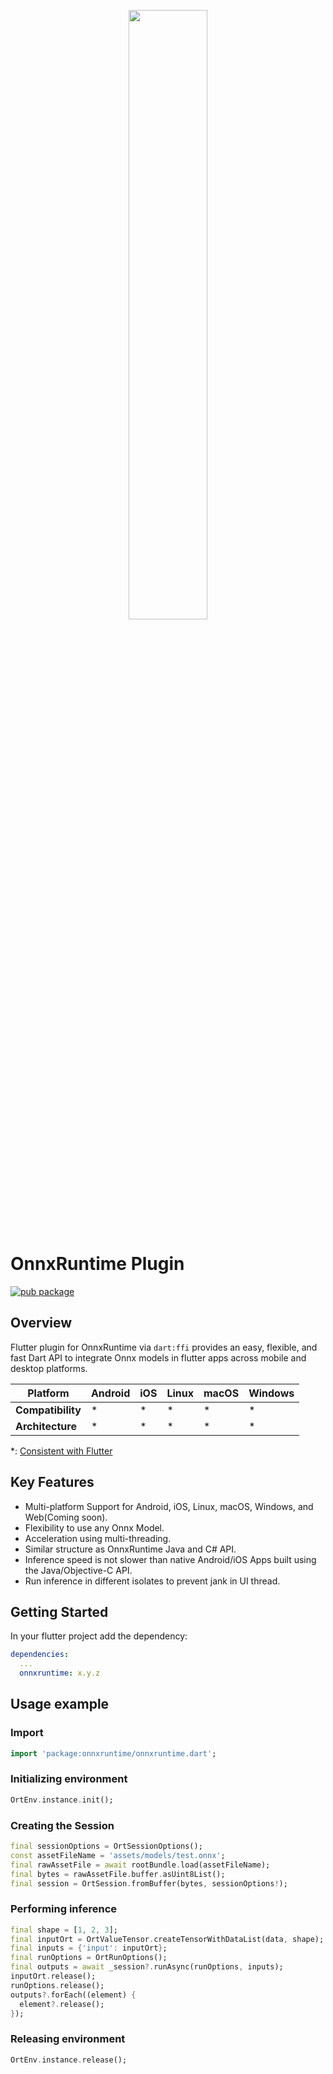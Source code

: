 <p align="center"><img width="50%" src="https://github.com/microsoft/onnxruntime/raw/main/docs/images/ONNX_Runtime_logo_dark.png" /></p>

# OnnxRuntime Plugin
[![pub package](https://img.shields.io/pub/v/onnxruntime.svg)](https://pub.dev/packages/onnxruntime)

## Overview

Flutter plugin for OnnxRuntime via `dart:ffi` provides an easy, flexible, and fast Dart API to integrate Onnx models in flutter apps across mobile and desktop platforms.

| **Platform**      | Android | iOS | Linux | macOS | Windows |
|-------------------|---------|-----|-------|-------|---------|
| **Compatibility** | *       | *   | *     | *     | *       |
| **Architecture**  | *       | *   | *     | *     | *       |

*: [Consistent with Flutter](https://docs.flutter.dev/reference/supported-platforms)

## Key Features

* Multi-platform Support for Android, iOS, Linux, macOS, Windows, and Web(Coming soon).
* Flexibility to use any Onnx Model.
* Acceleration using multi-threading.
* Similar structure as OnnxRuntime Java and C# API.
* Inference speed is not slower than native Android/iOS Apps built using the Java/Objective-C API.
* Run inference in different isolates to prevent jank in UI thread.

## Getting Started

In your flutter project add the dependency:

```yml
dependencies:
  ...
  onnxruntime: x.y.z
```

## Usage example

### Import

```dart
import 'package:onnxruntime/onnxruntime.dart';
```

### Initializing environment

```dart
OrtEnv.instance.init();
```

### Creating the Session

```dart
final sessionOptions = OrtSessionOptions();
const assetFileName = 'assets/models/test.onnx';
final rawAssetFile = await rootBundle.load(assetFileName);
final bytes = rawAssetFile.buffer.asUint8List();
final session = OrtSession.fromBuffer(bytes, sessionOptions!);
```

### Performing inference

```dart
final shape = [1, 2, 3];
final inputOrt = OrtValueTensor.createTensorWithDataList(data, shape);
final inputs = {'input': inputOrt};
final runOptions = OrtRunOptions();
final outputs = await _session?.runAsync(runOptions, inputs);
inputOrt.release();
runOptions.release();
outputs?.forEach((element) {
  element?.release();
});
```

### Releasing environment

```dart
OrtEnv.instance.release();
```


